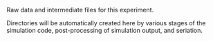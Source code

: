Raw data and intermediate files for this experiment.

Directories will be automatically created here by various stages of the simulation
code, post-processing of simulation output, and seriation.

